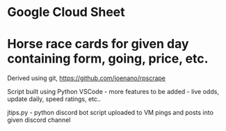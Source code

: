 # Google Cloud Sheet 
# Horse race cards for given day containing form, going, price, etc.

Derived using git, https://github.com/joenano/rpscrape

Script built using Python VSCode - more features to be added - live odds, update daily, speed ratings, etc.. 

jtips.py - python discord bot script uploaded to VM pings and posts into given discord channel
